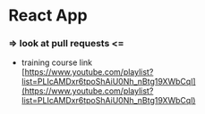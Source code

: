 # React App

### => look at pull requests <=

-   training course link  
    [https://www.youtube.com/playlist?list=PLIcAMDxr6tpoShAiU0Nh_nBtg19XWbCql](https://www.youtube.com/playlist?list=PLIcAMDxr6tpoShAiU0Nh_nBtg19XWbCql)
